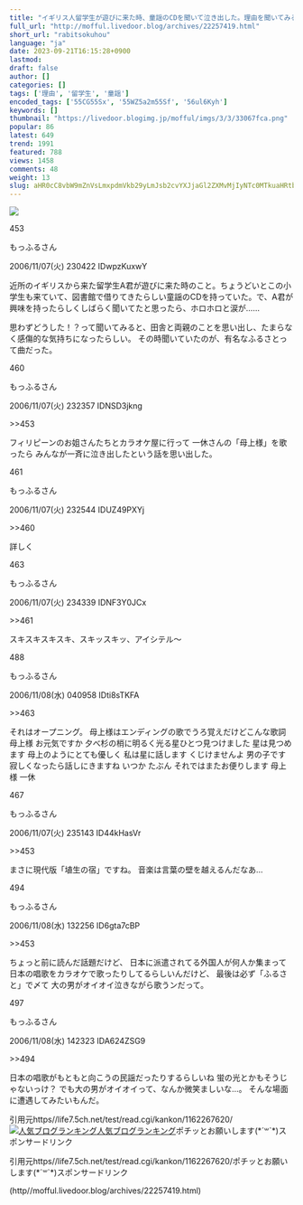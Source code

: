 ```yaml
---
title: "イギリス人留学生が遊びに来た時、童謡のCDを聞いて泣き出した。理由を聞いてみると… "
full_url: "http://mofful.livedoor.blog/archives/22257419.html"
short_url: "rabitsokuhou"
language: "ja"
date: 2023-09-21T16:15:28+0900
lastmod: 
draft: false
author: []
categories: []
tags: ['理由', '留学生', '童謡']
encoded_tags: ['55CG55Sx', '55WZ5a2m55Sf', '56ul6Kyh']
keywords: []
thumbnail: "https://livedoor.blogimg.jp/mofful/imgs/3/3/33067fca.png"
popular: 86
latest: 649
trend: 1991
featured: 788
views: 1458
comments: 48
weight: 13
slug: aHR0cC8vbW9mZnVsLmxpdmVkb29yLmJsb2cvYXJjaGl2ZXMvMjIyNTc0MTkuaHRtbA==
---
```


![](https://livedoor.blogimg.jp/mofful/imgs/3/3/33067fca.png)

<div><p class='t_h'>453 <p>もっふるさん</p> <p>2006/11/07(火) 230422 IDwpzKuxwY</p></p><p class='t_b'>近所のイギリスから来た留学生A君が遊びに来た時のこと。ちょうどいとこの小学生も来ていて、図書館で借りてきたらしい童謡のCDを持っていた。で、A君が興味を持ったらしくしばらく聞いてたと思ったら、ホロホロと涙が……</p><p class='t_h'></p><p class='t_b'> 思わずどうした！？って聞いてみると、田舎と両親のことを思い出し、たまらなく感傷的な気持ちになったらしい。 その時聞いていたのが、有名なふるさとって曲だった。 </p> <p class='t_h t_i'>460 <p>もっふるさん</p> <p> 2006/11/07(火) 232357 IDNSD3jkng</p></p> <p class='t_b t_i'> <p class='anchor'>>>453</p> フィリピーンのお姐さんたちとカラオケ屋に行って 一休さんの「母上様」を歌ったら みんなが一斉に泣き出したという話を思い出した。 </p> <p class='t_h t_i'>461 <p>もっふるさん</p> <p> 2006/11/07(火) 232544 IDUZ49PXYj</p></p> <p class='t_b t_i'> <p class='anchor'>>>460</p> 詳しく </p> <p class='t_h t_i'>463 <p>もっふるさん</p> <p> 2006/11/07(火) 234339 IDNF3Y0JCx</p></p> <p class='t_b t_i'> <p class='anchor'>>>461</p> スキスキスキスキ、スキッスキッ、アイシテル～ </p> <p class='t_h t_i'>488 <p>もっふるさん</p> <p> 2006/11/08(水) 040958 IDti8sTKFA</p></p> <p class='t_b t_i'> <p class='anchor'>>>463</p> それはオープニング。 母上様はエンディングの歌でうろ覚えだけどこんな歌詞 母上様 お元気ですか 夕べ杉の梢に明るく光る星ひとつ見つけました 星は見つめます 母上のようにとても優しく 私は星に話します くじけませんよ 男の子です 寂しくなったら話しにきますね いつか たぶん それではまたお便りします 母上様 一休 </p> <p class='t_h t_i'>467 <p>もっふるさん</p> <p> 2006/11/07(火) 235143 ID44kHasVr</p></p> <p class='t_b t_i'> <p class='anchor'>>>453</p> まさに現代版「埴生の宿」ですね。 音楽は言葉の壁を越えるんだなあ… </p> <p class='t_h t_i'>494 <p>もっふるさん</p> <p> 2006/11/08(水) 132256 ID6gta7cBP</p></p> <p class='t_b t_i'> <p class='anchor'>>>453</p> ちょっと前に読んだ話題だけど、 日本に派遣されてる外国人が何人か集まって日本の唱歌をカラオケで歌ったりしてるらしいんだけど、 最後は必ず「ふるさと」で〆て 大の男がオイオイ泣きながら歌うンだって。 </p> <p class='t_h t_i'>497 <p>もっふるさん</p> <p> 2006/11/08(水) 142323 IDA624ZSG9</p></p> <p class='t_b t_i'> <p class='anchor'>>>494</p> 日本の唱歌がもともと向こうの民謡だったりするらしいね 蛍の光とかもそうじゃないっけ？ でも大の男がオイオイって、なんか微笑ましいな…。 そんな場面に遭遇してみたいもんだ。 </p> 引用元https//life7.5ch.net/test/read.cgi/kankon/1162267620/<a href='//blog.with2.net/link/?2036932'><img title='人気ブログランキング' src='https//blog.with2.net/img/banner/banner_21.gif'></a><a href='//blog.with2.net/link/?2036932'>人気ブログランキング</a>ポチッとお願いします(*´꒳`*)スポンサードリンク<img alt='' src='https//www11.a8.net/0.gif?a8mat=3BDUGQ+4RHMA+2HOM+BS629' height='1' width='1' border='0'> <p>引用元https//life7.5ch.net/test/read.cgi/kankon/1162267620/ポチッとお願いします(*´꒳`*)スポンサードリンク</p></div>

(http//mofful.livedoor.blog/archives/22257419.html)
